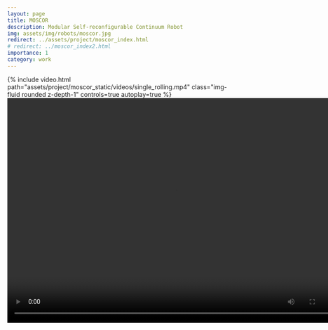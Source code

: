 ```yaml
---
layout: page
title: MOSCOR
description: Modular Self-reconfigurable Continuum Robot
img: assets/img/robots/moscor.jpg
redirect: ../assets/project/moscor_index.html
# redirect: ../moscor_index2.html
importance: 1
category: work
---
```


<div class="row mt-3">
    <div class="col-sm mt-3 mt-md-0">
        {% include video.html path="assets/project/moscor_static/videos/single_rolling.mp4" class="img-fluid rounded z-depth-1" controls=true autoplay=true %}
    </div>
    <div class="col-sm mt-3 mt-md-0">
        <video autoplay="autoplay" loop="loop" width="768" height="512">
            <source src="/assets/project/moscor_static/videos/single_rolling.mp4" type="video/mp4">
        </video>
    </div>
</div>

